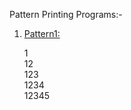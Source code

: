 Pattern Printing Programs:-

1. <p><a href="https://github.com/anshshori2002/Programming/blob/main/Basic%20Programs/Printing%20Pattern/Pattern1.c">Pattern1:</a></p>
       1<br>
       12<br>
       123<br>
       1234<br>
       12345<br>
 

 
